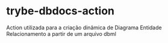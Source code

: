 # trybe-dbdocs-action
Action utilizada para a criação dinâmica de Diagrama Entidade Relacionamento a partir de um arquivo dbml 
